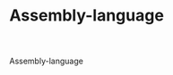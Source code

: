 # Assembly-language
# <h1 align="center">
  <br>
  Assembly-language
  <br>
  <a href="https://images.slideplayer.com/19/5898467/slides/slide_1.jpg"></a>

</h1>


